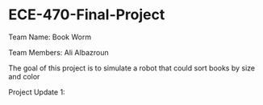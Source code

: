 # ECE-470-Final-Project
Team Name: Book Worm

Team Members: Ali Albazroun

The goal of this project is to simulate a robot that could sort books by size and color

Project Update 1:
